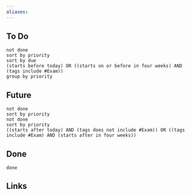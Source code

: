 ```yaml
---
aliases: 
---
```

## To Do
```tasks
not done
sort by priority
sort by due
(starts before today) OR ((starts on or before in four weeks) AND (tags include #Exam))
group by priority
```
## Future
```tasks
not done
sort by priority
not done
sort by priority
((starts after today) AND (tags does not include #Exam)) OR ((tags include #Exam) AND (starts after in four weeks))
```

## Done
```tasks
done
```

## Links